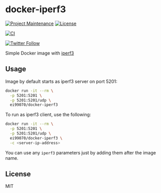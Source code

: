 # docker-iperf3

[![Project Maintenance](https://img.shields.io/maintenance/yes/2022.svg)](https://github.com/pedrolamas/docker-iperf3 'GitHub Repository')
[![License](https://img.shields.io/github/license/pedrolamas/docker-iperf3.svg)](https://github.com/pedrolamas/docker-iperf3/blob/master/LICENSE 'License')

[![CI](https://github.com/pedrolamas/docker-iperf3/workflows/CI/badge.svg)](https://github.com/pedrolamas/docker-iperf3/actions 'Build Status')

[![Twitter Follow](https://img.shields.io/twitter/follow/pedrolamas?style=social)](https://twitter.com/pedrolamas '@pedrolamas')

Simple Docker image with [iperf3](https://iperf.fr/)

## Usage

Image by default starts as iperf3 server on port 5201:

```sh
docker run -it --rm \
  -p 5201:5201 \
  -p 5201:5201/udp \
  ei99070/docker-iperf3
```

To run as iperf3 client, use the following:

```sh
docker run -it --rm \
  -p 5201:5201 \
  -p 5201:5201/udp \
  ei99070/docker-iperf3 \
  -c <server-ip-address>
```

You can use any `iperf3` parameters just by adding them after the image name.

## License

MIT
